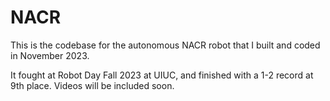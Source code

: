 # NACR
This is the codebase for the autonomous NACR robot that I built and coded in November 2023.

It fought at Robot Day Fall 2023 at UIUC, and finished with a 1-2 record at 9th place.
Videos will be included soon.
